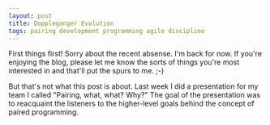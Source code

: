 ```yaml
---
layout: post
title: Doppleganger Evolution
tags: pairing development programming agile discipline
---
```


First things first! Sorry about the recent absense. I'm back for now. If you're enjoying the blog, please let me know the sorts of things you're most interested in and that'll put the spurs to me. ;-)

But that's not what this post is about. Last week I did a presentation for my team I called "Pairing, what, what? Why?" The goal of the presentation was to reacquaint the listeners to the higher-level goals behind the concept of paired programming.
